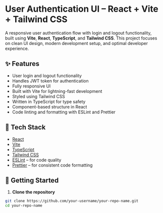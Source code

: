 # User Authentication UI – React + Vite + Tailwind CSS

A responsive user authentication flow with login and logout functionality, built using **Vite**, **React**, **TypeScript**, and **Tailwind CSS**. This project focuses on clean UI design, modern development setup, and optimal developer experience.

## ✨ Features

- User login and logout functionality
- Handles JWT token for authentication
- Fully responsive UI
- Built with Vite for lightning-fast development
- Styled using Tailwind CSS
- Written in TypeScript for type safety
- Component-based structure in React
- Code linting and formatting with ESLint and Prettier

## 🚀 Tech Stack

- [React](https://reactjs.org/)
- [Vite](https://vitejs.dev/)
- [TypeScript](https://www.typescriptlang.org/)
- [Tailwind CSS](https://tailwindcss.com/)
- [ESLint](https://eslint.org/) – for code quality
- [Prettier](https://prettier.io/) – for consistent code formatting

## 🔧 Getting Started

1. **Clone the repository**

```bash
git clone https://github.com/your-username/your-repo-name.git
cd your-repo-name
```
